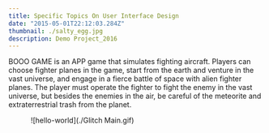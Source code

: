 ```yaml
---
title: Specific Topics On User Interface Design
date: "2015-05-01T22:12:03.284Z"
thumbnail: ./salty_egg.jpg
description: Demo Project_2016
---
```


BOOO GAME is an APP game that simulates fighting aircraft. Players can choose fighter planes in the game, start from the earth and venture in the vast universe, and engage in a fierce battle of space with alien fighter planes.
The player must operate the fighter to fight the enemy in the vast universe, but besides the enemies in the air, be careful of the meteorite and extraterrestrial trash from the planet.
<figure className="kg-card kg-image-card">
            <Img Glitch Main.gif/>
![hello-world](./Glitch Main.gif)
